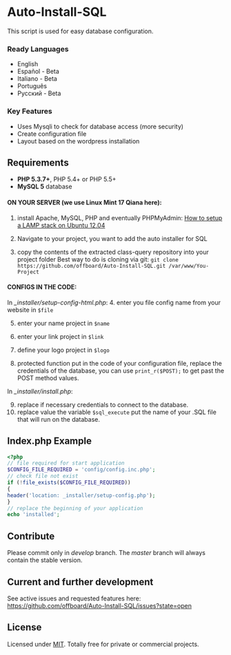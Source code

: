# Auto-Install-SQL
This script is used for easy database configuration.

### Ready Languages
* English
* Español - Beta
* Italiano - Beta
* Português
* Русский - Beta

### Key Features
* Uses Mysqli to check for database access (more security)
* Create configuration file
* Layout based on the wordpress installation

## Requirements

* **PHP 5.3.7+**, PHP 5.4+ or PHP 5.5+
* **MySQL 5** database

#### ON YOUR SERVER (we use Linux Mint 17 Qiana here):
1. install Apache, MySQL, PHP and eventually PHPMyAdmin: [How to setup a LAMP stack on Ubuntu 12.04](http://www.dev-metal.com/setup-basic-lamp-stack-linux-apache-mysql-php-ubuntu-12-04/)

2. Navigate to your project, you want to add the auto installer for SQL

3. copy the contents of the extracted class-query repository into your project folder
Best way to do is cloning via git: `git clone https://github.com/offboard/Auto-Install-SQL.git /var/www/You-Project`

#### CONFIGS IN THE CODE:

In *_installer/setup-config-html.php*:
4. enter you  file config name  from your website in `$file`

5. enter your name project in `$name`

6. enter your link project in `$link`

7. define your logo project in `$logo`

8. protected function put in the code of your configuration file, replace the credentials of the database, you can use `print_r($POST);` to get past the POST method values.

In *_installer/install.php*:

9. replace if necessary credentials to connect to the database.
10. replace value the variable `$sql_execute` put the name of your .SQL file that will run on the database.


## Index.php Example
```php
<?php
// file required for start application
$CONFIG_FILE_REQUIRED = 'config/config.inc.php';
// check file not exist
if (!file_exists($CONFIG_FILE_REQUIRED))
{
header('location: _installer/setup-config.php');
}
// replace the beginning of your application
echo 'installed';
```

## Contribute

Please commit only in *develop* branch. The *master* branch will always contain the stable version.

## Current and further development

See active issues and requested features here:
https://github.com/offboard/Auto-Install-SQL/issues?state=open

## License

Licensed under [MIT](http://www.opensource.org/licenses/mit-license.php). Totally free for private or commercial projects.

